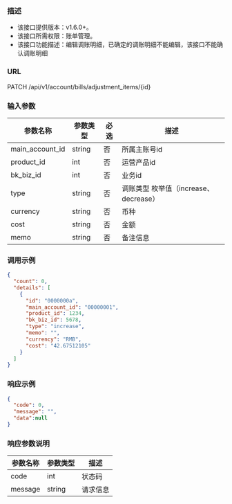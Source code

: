 
### 描述

- 该接口提供版本：v1.6.0+。
- 该接口所需权限：账单管理。
- 该接口功能描述：编辑调账明细，已确定的调账明细不能编辑，该接口不能确认调账明细

### URL

PATCH /api/v1/account/bills/adjustment_items/{id}

### 输入参数

| 参数名称            | 参数类型   | 必选 | 描述                          |
|-----------------|--------|----|-----------------------------|
| main_account_id | string | 否  | 所属主账号id                     |
| product_id      | int    | 否  | 运营产品id                      |
| bk_biz_id       | int    | 否  | 业务id                        |
| type            | string | 否  | 调账类型 枚举值（increase、decrease） |
| currency        | string | 否  | 币种                          |
| cost            | string | 否  | 金额                          |
| memo            | string | 否  | 备注信息                        |


### 调用示例

```json
{
  "count": 0,
  "details": [
    {
      "id": "0000000a",
      "main_account_id": "00000001",
      "product_id": 1234,
      "bk_biz_id": 5678,
      "type": "increase",
      "memo": "",
      "currency": "RMB",
      "cost": "42.67512105"
    }
  ]
}
```

### 响应示例

```json
{
  "code": 0,
  "message": "",
  "data":null
}
```

### 响应参数说明

| 参数名称    | 参数类型   | 描述   |
|---------|--------|------|
| code    | int    | 状态码  |
| message | string | 请求信息 |
